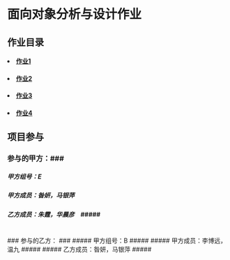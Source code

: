 # 面向对象分析与设计作业 #
## 作业目录 ##
<h4><li><a href="https://github.com/Ashlee1994/OO/blob/master/%E4%BD%9C%E4%B8%9A1/%E4%BD%9C%E4%B8%9A1%EF%BC%9A%E7%A8%8B%E5%BA%8F%E8%AE%BE%E8%AE%A1%E8%AF%AD%E8%A8%80%E7%9A%84OO%E7%89%B9%E6%80%A7%E8%B0%83%E7%A0%94%E6%8A%A5%E5%91%8A.doc">作业1</a></li></h4>
<h4><li><a href="https://github.com/Ashlee1994/OO/blob/master/%E4%BD%9C%E4%B8%9A2/%E4%BD%9C%E4%B8%9A2%EF%BC%9A%E9%80%89%E8%AF%BE%E7%B3%BB%E7%BB%9F%E9%9C%80%E6%B1%82%E8%AF%B4%E6%98%8E%E4%B9%A6.doc">作业2</a></li></h4>
<h4><li><a href="https://github.com/Ashlee1994/OO/blob/master/%E4%BD%9C%E4%B8%9A3/%E4%BD%9C%E4%B8%9A3%EF%BC%9A%E4%B8%9A%E5%8A%A1%E7%9B%AE%E6%A0%87%E4%B8%8E%E6%B6%89%E4%BC%97%E5%88%86%E6%9E%90.md">作业3</a></li></h4>
<h4><li><a href="https://github.com/Ashlee1994/OO/blob/master/%E4%BD%9C%E4%B8%9A4/%E4%BD%9C%E4%B8%9A4%EF%BC%9A%E9%9C%80%E6%B1%82%E5%88%86%E6%9E%90.md">作业4</a></li></h4>

## 项目参与 ##
### 参与的甲方：###
##### 甲方组号：E #####
##### 甲方成员：昝妍，马银萍 #####
##### 乙方成员：朱霆，华晨彦　#####
<br /> 
### 参与的乙方： ###
##### 甲方组号：B #####
##### 甲方成员：李博远，温九 #####
##### 乙方成员：昝妍，马银萍 #####
